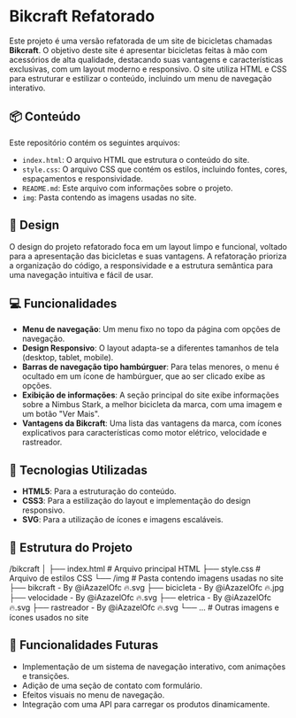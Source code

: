# Bikcraft Refatorado

Este projeto é uma versão refatorada de um site de bicicletas chamadas **Bikcraft**. O objetivo deste site é apresentar bicicletas feitas à mão com acessórios de alta qualidade, destacando suas vantagens e características exclusivas, com um layout moderno e responsivo. O site utiliza HTML e CSS para estruturar e estilizar o conteúdo, incluindo um menu de navegação interativo.

## 📦 Conteúdo

Este repositório contém os seguintes arquivos:

- `index.html`: O arquivo HTML que estrutura o conteúdo do site.
- `style.css`: O arquivo CSS que contém os estilos, incluindo fontes, cores, espaçamentos e responsividade.
- `README.md`: Este arquivo com informações sobre o projeto.
- `img`: Pasta contendo as imagens usadas no site.

## 🎨 Design

O design do projeto refatorado foca em um layout limpo e funcional, voltado para a apresentação das bicicletas e suas vantagens. A refatoração prioriza a organização do código, a responsividade e a estrutura semântica para uma navegação intuitiva e fácil de usar.

## 💻 Funcionalidades

- **Menu de navegação**: Um menu fixo no topo da página com opções de navegação.
- **Design Responsivo**: O layout adapta-se a diferentes tamanhos de tela (desktop, tablet, mobile).
- **Barras de navegação tipo hambúrguer**: Para telas menores, o menu é ocultado em um ícone de hambúrguer, que ao ser clicado exibe as opções.
- **Exibição de informações**: A seção principal do site exibe informações sobre a Nimbus Stark, a melhor bicicleta da marca, com uma imagem e um botão "Ver Mais".
- **Vantagens da Bikcraft**: Uma lista das vantagens da marca, com ícones explicativos para características como motor elétrico, velocidade e rastreador.

## 🔧 Tecnologias Utilizadas

- **HTML5**: Para a estruturação do conteúdo.
- **CSS3**: Para a estilização do layout e implementação do design responsivo.
- **SVG**: Para a utilização de ícones e imagens escaláveis.

## 📁 Estrutura do Projeto

/bikcraft
│
├── index.html # Arquivo principal HTML
├── style.css # Arquivo de estilos CSS
└── /img # Pasta contendo imagens usadas no site
├── bikcraft - By @iAzazelOfc 🔥.svg
├── bicicleta - By @iAzazelOfc 🔥.jpg
├── velocidade - By @iAzazelOfc 🔥.svg
├── eletrica - By @iAzazelOfc 🔥.svg
├── rastreador - By @iAzazelOfc 🔥.svg
└── ... # Outras imagens e ícones usados no site

## 🔮 Funcionalidades Futuras

- Implementação de um sistema de navegação interativo, com animações e transições.
- Adição de uma seção de contato com formulário.
- Efeitos visuais no menu de navegação.
- Integração com uma API para carregar os produtos dinamicamente.
